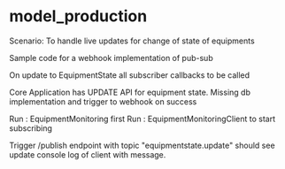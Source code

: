 # model_production
Scenario: To handle live updates for change of state of equipments

Sample code for a webhook implementation of pub-sub 

On update to EquipmentState all subscriber callbacks  to be called

Core Application has UPDATE API for equipment state. 
Missing db implementation and trigger to webhook on success

Run : EquipmentMonitoring first
Run : EquipmentMonitoringClient to start subscribing 



Trigger /publish endpoint with topic "equipmentstate.update" should see update console log of client with message. 